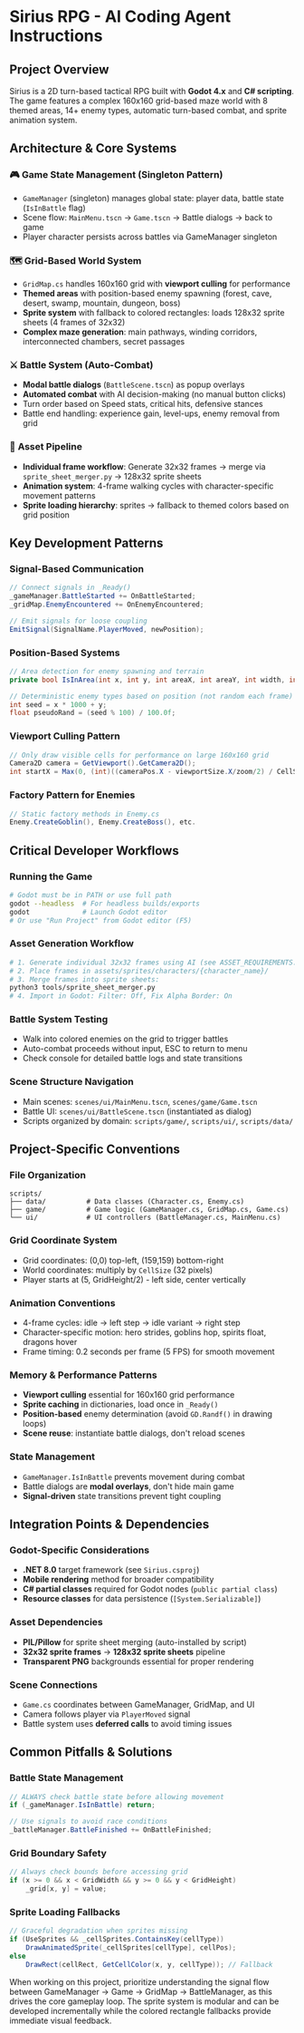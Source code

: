 # Sirius RPG - AI Coding Agent Instructions

## Project Overview

Sirius is a 2D turn-based tactical RPG built with **Godot 4.x** and **C# scripting**. The game features a complex 160x160 grid-based maze world with 8 themed areas, 14+ enemy types, automatic turn-based combat, and sprite animation system.

## Architecture & Core Systems

### 🎮 **Game State Management (Singleton Pattern)**
- `GameManager` (singleton) manages global state: player data, battle state (`IsInBattle` flag)
- Scene flow: `MainMenu.tscn` → `Game.tscn` → Battle dialogs → back to game
- Player character persists across battles via GameManager singleton

### 🗺️ **Grid-Based World System**
- `GridMap.cs` handles 160x160 grid with **viewport culling** for performance
- **Themed areas** with position-based enemy spawning (forest, cave, desert, swamp, mountain, dungeon, boss)
- **Sprite system** with fallback to colored rectangles: loads 128x32 sprite sheets (4 frames of 32x32)
- **Complex maze generation**: main pathways, winding corridors, interconnected chambers, secret passages

### ⚔️ **Battle System (Auto-Combat)**
- **Modal battle dialogs** (`BattleScene.tscn`) as popup overlays
- **Automated combat** with AI decision-making (no manual button clicks)
- Turn order based on Speed stats, critical hits, defensive stances
- Battle end handling: experience gain, level-ups, enemy removal from grid

### 🎨 **Asset Pipeline**
- **Individual frame workflow**: Generate 32x32 frames → merge via `sprite_sheet_merger.py` → 128x32 sprite sheets
- **Animation system**: 4-frame walking cycles with character-specific movement patterns
- **Sprite loading hierarchy**: sprites → fallback to themed colors based on grid position

## Key Development Patterns

### **Signal-Based Communication**
```csharp
// Connect signals in _Ready()
_gameManager.BattleStarted += OnBattleStarted;
_gridMap.EnemyEncountered += OnEnemyEncountered;

// Emit signals for loose coupling
EmitSignal(SignalName.PlayerMoved, newPosition);
```

### **Position-Based Systems**
```csharp
// Area detection for enemy spawning and terrain
private bool IsInArea(int x, int y, int areaX, int areaY, int width, int height)

// Deterministic enemy types based on position (not random each frame)
int seed = x * 1000 + y;
float pseudoRand = (seed % 100) / 100.0f;
```

### **Viewport Culling Pattern**
```csharp
// Only draw visible cells for performance on large 160x160 grid
Camera2D camera = GetViewport().GetCamera2D();
int startX = Max(0, (int)((cameraPos.X - viewportSize.X/zoom/2) / CellSize) - padding);
```

### **Factory Pattern for Enemies**
```csharp
// Static factory methods in Enemy.cs
Enemy.CreateGoblin(), Enemy.CreateBoss(), etc.
```

## Critical Developer Workflows

### **Running the Game**
```bash
# Godot must be in PATH or use full path
godot --headless  # For headless builds/exports
godot             # Launch Godot editor
# Or use "Run Project" from Godot editor (F5)
```

### **Asset Generation Workflow**
```bash
# 1. Generate individual 32x32 frames using AI (see ASSET_REQUIREMENTS.md)
# 2. Place frames in assets/sprites/characters/{character_name}/
# 3. Merge frames into sprite sheets:
python3 tools/sprite_sheet_merger.py
# 4. Import in Godot: Filter: Off, Fix Alpha Border: On
```

### **Battle System Testing**
- Walk into colored enemies on the grid to trigger battles
- Auto-combat proceeds without input, ESC to return to menu
- Check console for detailed battle logs and state transitions

### **Scene Structure Navigation**
- Main scenes: `scenes/ui/MainMenu.tscn`, `scenes/game/Game.tscn`
- Battle UI: `scenes/ui/BattleScene.tscn` (instantiated as dialog)
- Scripts organized by domain: `scripts/game/`, `scripts/ui/`, `scripts/data/`

## Project-Specific Conventions

### **File Organization**
```
scripts/
├── data/          # Data classes (Character.cs, Enemy.cs)
├── game/          # Game logic (GameManager.cs, GridMap.cs, Game.cs)
└── ui/            # UI controllers (BattleManager.cs, MainMenu.cs)
```

### **Grid Coordinate System**
- Grid coordinates: (0,0) top-left, (159,159) bottom-right
- World coordinates: multiply by `CellSize` (32 pixels)
- Player starts at (5, GridHeight/2) - left side, center vertically

### **Animation Conventions**
- 4-frame cycles: idle → left step → idle variant → right step
- Character-specific motion: hero strides, goblins hop, spirits float, dragons hover
- Frame timing: 0.2 seconds per frame (5 FPS) for smooth movement

### **Memory & Performance Patterns**
- **Viewport culling** essential for 160x160 grid performance
- **Sprite caching** in dictionaries, load once in `_Ready()`
- **Position-based** enemy determination (avoid `GD.Randf()` in drawing loops)
- **Scene reuse**: instantiate battle dialogs, don't reload scenes

### **State Management**
- `GameManager.IsInBattle` prevents movement during combat
- Battle dialogs are **modal overlays**, don't hide main game
- **Signal-driven** state transitions prevent tight coupling

## Integration Points & Dependencies

### **Godot-Specific Considerations**
- **.NET 8.0** target framework (see `Sirius.csproj`)
- **Mobile rendering** method for broader compatibility
- **C# partial classes** required for Godot nodes (`public partial class`)
- **Resource classes** for data persistence (`[System.Serializable]`)

### **Asset Dependencies**
- **PIL/Pillow** for sprite sheet merging (auto-installed by script)
- **32x32 sprite frames** → **128x32 sprite sheets** pipeline
- **Transparent PNG** backgrounds essential for proper rendering

### **Scene Connections**
- `Game.cs` coordinates between GameManager, GridMap, and UI
- Camera follows player via `PlayerMoved` signal
- Battle system uses **deferred calls** to avoid timing issues

## Common Pitfalls & Solutions

### **Battle State Management**
```csharp
// ALWAYS check battle state before allowing movement
if (_gameManager.IsInBattle) return;

// Use signals to avoid race conditions
_battleManager.BattleFinished += OnBattleFinished;
```

### **Grid Boundary Safety**
```csharp
// Always check bounds before accessing grid
if (x >= 0 && x < GridWidth && y >= 0 && y < GridHeight)
    _grid[x, y] = value;
```

### **Sprite Loading Fallbacks**
```csharp
// Graceful degradation when sprites missing
if (UseSprites && _cellSprites.ContainsKey(cellType))
    DrawAnimatedSprite(_cellSprites[cellType], cellPos);
else
    DrawRect(cellRect, GetCellColor(x, y, cellType)); // Fallback
```

When working on this project, prioritize understanding the signal flow between GameManager → Game → GridMap → BattleManager, as this drives the core gameplay loop. The sprite system is modular and can be developed incrementally while the colored rectangle fallbacks provide immediate visual feedback.

